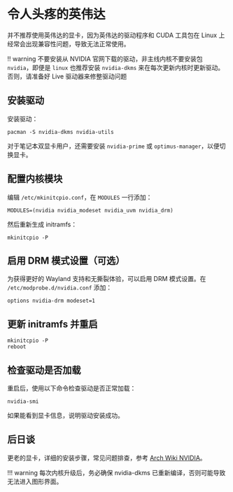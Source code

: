 # 令人头疼的英伟达

并不推荐使用英伟达的显卡，因为英伟达的驱动程序和 CUDA 工具包在 Linux 上经常会出现兼容性问题，导致无法正常使用。

!! warning
    不要安装从 NVIDIA 官网下载的驱动，非主线内核不要安装包 `nvidia`，即便是 `linux` 也推荐安装 `nvidia-dkms` 来在每次更新内核时更新驱动。否则，请准备好 Live 驱动器来修整驱动问题

## 安装驱动

安装驱动：
```shell
pacman -S nvidia-dkms nvidia-utils
```

对于笔记本双显卡用户，还需要安装 `nvidia-prime` 或 `optimus-manager`，以便切换显卡。

## 配置内核模块

编辑 `/etc/mkinitcpio.conf`，在 `MODULES` 一行添加：
```
MODULES=(nvidia nvidia_modeset nvidia_uvm nvidia_drm)
```
然后重新生成 initramfs：
```shell
mkinitcpio -P
```

## 启用 DRM 模式设置（可选）

为获得更好的 Wayland 支持和无撕裂体验，可以启用 DRM 模式设置。在 `/etc/modprobe.d/nvidia.conf` 添加：
```
options nvidia-drm modeset=1
```

## 更新 initramfs 并重启

```shell
mkinitcpio -P
reboot
```

## 检查驱动是否加载

重启后，使用以下命令检查驱动是否正常加载：
```shell
nvidia-smi
```
如果能看到显卡信息，说明驱动安装成功。

## 后日谈

更老的显卡，详细的安装步骤，常见问题排查，参考 [Arch Wiki NVIDIA](https://wiki.archlinuxcn.org/title/NVIDIA)。

!!! warning
    每次内核升级后，务必确保 nvidia-dkms 已重新编译，否则可能导致无法进入图形界面。

